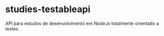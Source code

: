# studies-testableapi

API para estudos de desenvolvimento em NodeJs totalmente orientado a testes.
